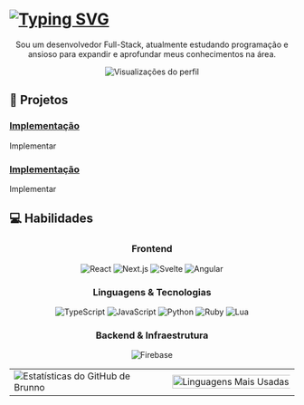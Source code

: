 # [![Typing SVG](https://readme-typing-svg.herokuapp.com?color=e6dc2e&lines=Olá,+eu+sou+o+Brunno+:D)](https://git.io/typing-svg)
<p align="center">
  Sou um desenvolvedor Full-Stack, atualmente estudando programação e ansioso para expandir e aprofundar meus conhecimentos na área.
</p>
<p align="center">
  <img src="https://komarev.com/ghpvc/?username=guihzzy&label=Visualizações%20do%20perfil&color=0e75b6&style=flat" alt="Visualizações do perfil" />
</p>
<!-- <p align="center">
    <img src="https://api.victims.lol/discord/user/discord-arts/408002057522380801/card?badges=a|https://cdn.discordapp.com/badge-icons/6df5892e0f35b051f8b61eace34f4967.png&badgesFrame=true&backgroundBrightness=0&moreBackgroundBlur=true" alt="Discord" width="600" height="200" />
</p> -->

## 🚀 Projetos

### [Implementação](https://google.com)
Implementar

### [Implementação](https://google.com)
Implementar

## 💻 Habilidades

<div align="center">
  
### Frontend
![React](https://img.shields.io/badge/React-20232A?style=for-the-badge&logo=react&logoColor=61DAFB)
![Next.js](https://img.shields.io/badge/Next.js-000000?style=for-the-badge&logo=next.js&logoColor=white)
![Svelte](https://img.shields.io/badge/Svelte-4A4A55?style=for-the-badge&logo=svelte&logoColor=FF3E00)
![Angular](https://img.shields.io/badge/Angular-DD0031?style=for-the-badge&logo=angular&logoColor=white)

### Linguagens & Tecnologias
![TypeScript](https://img.shields.io/badge/TypeScript-007ACC?style=for-the-badge&logo=typescript&logoColor=white)
![JavaScript](https://img.shields.io/badge/JavaScript-F7DF1E?style=for-the-badge&logo=javascript&logoColor=black)
![Python](https://img.shields.io/badge/Python-3776AB?style=for-the-badge&logo=python&logoColor=white)
![Ruby](https://img.shields.io/badge/Ruby-CC342D?style=for-the-badge&logo=ruby&logoColor=white)
![Lua](https://img.shields.io/badge/Lua-2C2D72?style=for-the-badge&logo=lua&logoColor=white)

### Backend & Infraestrutura
![Firebase](https://img.shields.io/badge/Firebase-039BE5?style=for-the-badge&logo=Firebase&logoColor=white)

</div>

<div align="center">
  <table>
    <tr>
      <td>
        <img src="https://github-readme-stats.vercel.app/api?username=crynew&show_icons=true&theme=dark&hide_border=true&layout=compact&include_all_commits=true&count_private=true" alt="Estatísticas do GitHub de Brunno" />
      </td>
      <td>
        <img width="200%" src="https://github-readme-stats.vercel.app/api/top-langs?username=crynew&theme=dark&hide_border=true&layout=compact&langs_count=7" alt="Linguagens Mais Usadas" />
      </td>
    </tr>
  </table>
</div>
